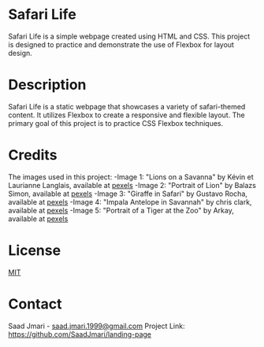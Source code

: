 # Safari Life
Safari Life is a simple webpage created using HTML and CSS. This project is designed to practice and demonstrate the use of Flexbox for layout design.
# Description
Safari Life is a static webpage that showcases a variety of safari-themed content. It utilizes Flexbox to create a responsive and flexible layout. The primary goal of this project is to practice CSS Flexbox techniques.
# Credits
The images used in this project: 
-Image 1: "Lions on a Savanna" by Kévin et Laurianne Langlais, available at [pexels](https://www.pexels.com)
-Image 2: "Portrait of Lion" by Balazs Simon, available at [pexels](https://www.pexels.com)
-Image 3: "Giraffe in Safari" by Gustavo Rocha, available at [pexels](https://www.pexels.com)
-Image 4: "Impala Antelope in Savannah" by chris clark, available at [pexels](https://www.pexels.com)
-Image 5: "Portrait of a Tiger at the Zoo" by Arkay, available at [pexels](https://www.pexels.com)
# License
[MIT](https://choosealicense.com/licenses/mit/)
# Contact
Saad Jmari - saad.jmari.1999@gmail.com
Project Link: https://github.com/SaadJmari/landing-page

